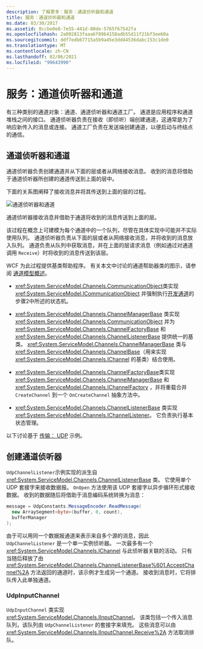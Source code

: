 ```yaml
---
description: 了解更多：服务：通道侦听器和通道
title: 服务：通道侦听器和通道
ms.date: 03/30/2017
ms.assetid: 8ccbe0e8-7e55-441d-80de-5765f67542fa
ms.openlocfilehash: 2a092813faaa6f8964158adb55d11f21bf3ee60a
ms.sourcegitcommit: ddf7edb67715a5b9a45e3dd44536dabc153c1de0
ms.translationtype: MT
ms.contentlocale: zh-CN
ms.lasthandoff: 02/06/2021
ms.locfileid: "99643990"
---
```

# <a name="service-channel-listeners-and-channels"></a>服务：通道侦听器和通道

有三种类别的通道对象：通道、通道侦听器和通道工厂。 通道是应用程序和通道堆栈之间的接口。 通道侦听器负责在接收（即侦听）端创建通道，这通常是为了响应新传入的消息或连接。 通道工厂负责在发送端创建通道，以便启动与终结点的通信。

## <a name="channel-listeners-and-channels"></a>通道侦听器和通道

通道侦听器负责创建通道并从下面的层或者从网络接收消息。 收到的消息将借助于通道侦听器所创建的通道传送到上面的层中。

下面的关系图阐释了接收消息并将其传送到上面的层的过程。

![通道侦听器和通道](./media/wcfc-wcfchannelsigure1highlevelc.gif "wcfc_WCFChannelsigure1HighLevelc")

通道侦听器接收消息并借助于通道将收到的消息传送到上面的层。

该过程在概念上可建模为每个通道中的一个队列，尽管在具体实现中可能并不实际使用队列。 通道侦听器负责从下面的层或者从网络接收消息，并将收到的消息放入队列。 通道负责从队列中获取消息，并在上面的层请求消息（例如通过对通道调用 `Receive`）时将收到的消息传送到该层。

WCF 为此过程提供基类帮助程序。 有关本文中讨论的通道帮助器类的图示，请参阅 [通道模型概述](channel-model-overview.md)。

- <xref:System.ServiceModel.Channels.CommunicationObject>类实现 <xref:System.ServiceModel.ICommunicationObject> 并强制执行[开发通道](developing-channels.md)的步骤2中所述的状态机。

- <xref:System.ServiceModel.Channels.ChannelManagerBase> 类实现 <xref:System.ServiceModel.Channels.CommunicationObject> 并为 <xref:System.ServiceModel.Channels.ChannelFactoryBase> 和 <xref:System.ServiceModel.Channels.ChannelListenerBase> 提供统一的基类。 <xref:System.ServiceModel.Channels.ChannelManagerBase> 类与 <xref:System.ServiceModel.Channels.ChannelBase>（用来实现 <xref:System.ServiceModel.Channels.IChannel> 的基类）结合使用。

- <xref:System.ServiceModel.Channels.ChannelFactoryBase>类实现 <xref:System.ServiceModel.Channels.ChannelManagerBase> 和 <xref:System.ServiceModel.Channels.IChannelFactory> ，并将重载合并 `CreateChannel` 到一个 `OnCreateChannel` 抽象方法中。

- <xref:System.ServiceModel.Channels.ChannelListenerBase> 类实现 <xref:System.ServiceModel.Channels.IChannelListener>。 它负责执行基本状态管理。

以下讨论基于 [传输： UDP](../samples/transport-udp.md) 示例。

## <a name="creating-a-channel-listener"></a>创建通道侦听器

`UdpChannelListener`示例实现的派生自 <xref:System.ServiceModel.Channels.ChannelListenerBase> 类。 它使用单个 UDP 套接字来接收数据报。 `OnOpen` 方法使用该 UDP 套接字以异步循环形式接收数据。 收到的数据随后将借助于消息编码系统转换为消息：

```csharp
message = UdpConstants.MessageEncoder.ReadMessage(
  new ArraySegment<byte>(buffer, 0, count),
  bufferManager
);
```

由于可以用同一个数据报通道来表示来自多个源的消息，因此 `UdpChannelListener` 是一个单一实例侦听器。 一次最多有一个 <xref:System.ServiceModel.Channels.IChannel> 与此侦听器关联的活动。 只有当随后释放了由 <xref:System.ServiceModel.Channels.ChannelListenerBase%601.AcceptChannel%2A> 方法返回的通道时，该示例才生成另一个通道。 接收到消息时，它将排队传入此单独通道。

### <a name="udpinputchannel"></a>UdpInputChannel

`UdpInputChannel` 类实现 <xref:System.ServiceModel.Channels.IInputChannel>。 该类包括一个传入消息队列，该队列由 `UdpChannelListener` 的套接字来填充。 这些消息可以由 <xref:System.ServiceModel.Channels.IInputChannel.Receive%2A> 方法取消排队。
